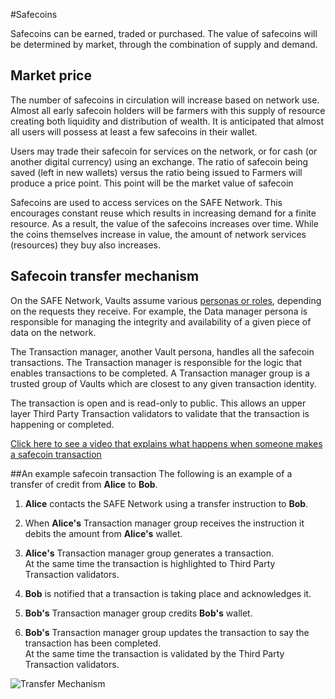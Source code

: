 #Safecoins

Safecoins can be earned, traded or purchased. The value of safecoins will be determined by market, through the combination of supply and demand. 

## Market price
The number of safecoins in circulation will increase based on network use. Almost all early safecoin holders will be farmers with this supply of resource creating both liquidity
and distribution of wealth. It is anticipated that almost all users will possess at least a few safecoins in their wallet. 

Users may trade their safecoin for services on the network, or for cash (or another digital currency) using an exchange.
The ratio of safecoin being saved (left in new wallets) versus the ratio being issued to Farmers will produce a price point. This point will be the market value of safecoin

Safecoins are used to access services on the SAFE Network. This encourages constant reuse which results in increasing demand for a finite resource. As a result, the value of the safecoins increases over time. While the coins themselves increase in value, the amount of network services (resources) they buy also increases.


## Safecoin transfer mechanism
On the SAFE Network, Vaults assume various [personas or roles](http://maidsafe.net/SystemDocs/what_it_is/vaults.html), depending on the requests they receive.  For example, the Data manager persona is responsible for managing the integrity and availability of a given piece of data on the network.

The Transaction manager, another Vault persona, handles all the safecoin transactions. The Transaction manager is responsible for the logic that enables transactions to be completed. A Transaction manager group is a trusted group of Vaults which are closest to any given transaction identity.

The transaction is open and is read-only to public. This allows an upper layer Third Party Transaction validators to validate that the transaction is happening or completed.

[Click here to see a video that explains what happens when someone makes a safecoin transaction](https://www.youtube.com/watch?v=Bs95jLq_cy0)

##An example safecoin transaction
The following is an example of a transfer of credit from **Alice** to **Bob**.

1.	**Alice** contacts the SAFE Network using a transfer instruction to **Bob**.

2.	When **Alice's** Transaction manager group receives the instruction it debits the amount from **Alice's** wallet.

3. **Alice's** Transaction manager group generates a transaction.<br/>
At the same time the transaction is highlighted to Third Party Transaction validators.

4.	**Bob** is notified that a transaction is taking place and acknowledges it.

5.	**Bob's** Transaction manager group credits **Bob's** wallet.

6.	**Bob's** Transaction manager group updates the transaction to say the transaction has been completed.<br/>
At the same time the transaction is validated by the Third Party Transaction validators.


![Transfer Mechanism](https://raw.githubusercontent.com/maidsafe/Whitepapers/master/resources/transfer_mechanism_diagram.png)

